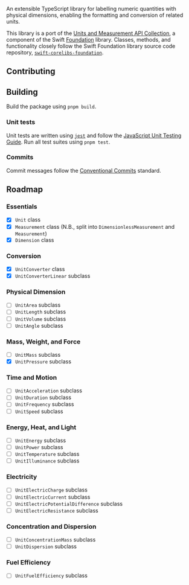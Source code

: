 An extensible TypeScript library for labelling numeric quantities with physical dimensions, enabling the formatting and conversion of related units.

This library is a port of the [Units and Measurement API Collection](https://developer.apple.com/documentation/foundation/units_and_measurement), a component of the Swift [Foundation](https://developer.apple.com/documentation/foundation) library. Classes, methods, and functionality closely follow the Swift Foundation library source code repository, [`swift-corelibs-foundation`](https://github.com/apple/swift-corelibs-foundation).

## Contributing

## Building

Build the package using `pnpm build`.

### Unit tests

Unit tests are written using [`jest`](https://jestjs.io) and follow the [JavaScript Unit Testing Guide](https://github.com/mawrkus/js-unit-testing-guide). Run all test suites using `pnpm test`.

### Commits

Commit messages follow the [Conventional Commits](https://www.conventionalcommits.org/en/v1.0.0/) standard.

## Roadmap

### Essentials

- [x] `Unit` class
- [x] `Measurement` class (N.B., split into `DimensionlessMeasurement` and `Measurement`)
- [x] `Dimension` class

### Conversion

- [x] `UnitConverter` class
- [x] `UnitConverterLinear` subclass

### Physical Dimension

- [ ] `UnitArea` subclass
- [ ] `UnitLength` subclass
- [ ] `UnitVolume` subclass
- [ ] `UnitAngle` subclass

### Mass, Weight, and Force

- [ ] `UnitMass` subclass
- [x] `UnitPressure` subclass

### Time and Motion

- [ ] `UnitAcceleration` subclass
- [ ] `UnitDuration` subclass
- [ ] `UnitFrequency` subclass
- [ ] `UnitSpeed` subclass

### Energy, Heat, and Light

- [ ] `UnitEnergy` subclass
- [ ] `UnitPower` subclass
- [ ] `UnitTemperature` subclass
- [ ] `UnitIlluminance` subclass

### Electricity

- [ ] `UnitElectricCharge` subclass
- [ ] `UnitElectricCurrent` subclass
- [ ] `UnitElectricPotentialDifference` subclass
- [ ] `UnitElectricResistance` subclass

### Concentration and Dispersion

- [ ] `UnitConcentrationMass` subclass
- [ ] `UnitDispersion` subclass

### Fuel Efficiency

- [ ] `UnitFuelEfficiency` subclass

